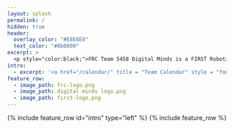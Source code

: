 ```yaml
---
layout: splash
permalink: /
hidden: true
header:
  overlay_color: "#E8E8E8"
  text_color: "#8b0000"
excerpt: >
  <p style="color:black;">FRC Team 5458 Digital Minds is a FIRST Robotics team founded on August 26, 2014 when the Davis High School’s FIRST Robotics team, 1678 Citrus Circuits introduced their passion for robotics to the Woodland High School and Pioneer High School students. Our goal is to provide students with hands-on experience in STEM and serve as a productive learning environment that fosters collaborative skills in engineering and management. Visit our <a href="/posts-archive/" style = "color:red"> Posts page</a> for team updates! </p> <br/>
intro: 
  - excerpt: '<a href="/calendar/" title = "Team Calendar" style = "font-size: 40px; color:red">Calendar</a>'
feature_row:
  - image_path: frc-logo.png
  - image_path: digital minds logo.png
  - image_path: first-logo.png
---
```

{% include feature_row id="intro" type="left" %}
{% include feature_row %}



